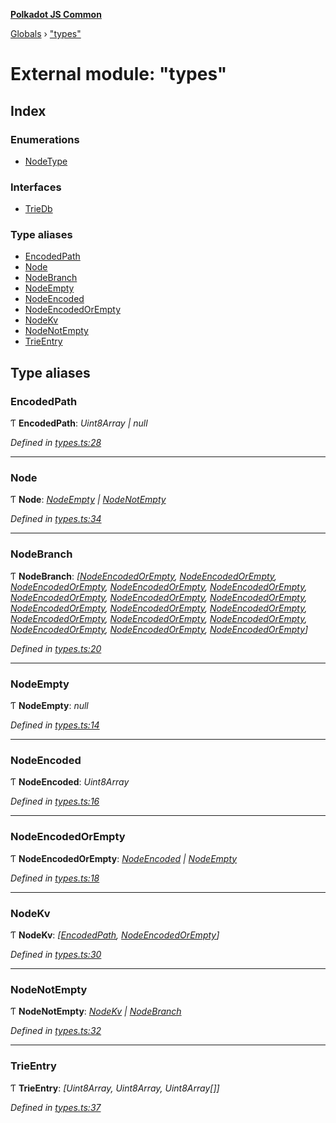 **[Polkadot JS Common](../README.md)**

[Globals](../globals.md) › ["types"](_types_.md)

# External module: "types"

## Index

### Enumerations

* [NodeType](../enums/_types_.nodetype.md)

### Interfaces

* [TrieDb](../interfaces/_types_.triedb.md)

### Type aliases

* [EncodedPath](_types_.md#encodedpath)
* [Node](_types_.md#node)
* [NodeBranch](_types_.md#nodebranch)
* [NodeEmpty](_types_.md#nodeempty)
* [NodeEncoded](_types_.md#nodeencoded)
* [NodeEncodedOrEmpty](_types_.md#nodeencodedorempty)
* [NodeKv](_types_.md#nodekv)
* [NodeNotEmpty](_types_.md#nodenotempty)
* [TrieEntry](_types_.md#trieentry)

## Type aliases

###  EncodedPath

Ƭ **EncodedPath**: *Uint8Array | null*

*Defined in [types.ts:28](https://github.com/polkadot-js/common/blob/dc55f21/packages/trie-db/src/types.ts#L28)*

___

###  Node

Ƭ **Node**: *[NodeEmpty](_types_.md#nodeempty) | [NodeNotEmpty](_types_.md#nodenotempty)*

*Defined in [types.ts:34](https://github.com/polkadot-js/common/blob/dc55f21/packages/trie-db/src/types.ts#L34)*

___

###  NodeBranch

Ƭ **NodeBranch**: *[[NodeEncodedOrEmpty](_types_.md#nodeencodedorempty), [NodeEncodedOrEmpty](_types_.md#nodeencodedorempty), [NodeEncodedOrEmpty](_types_.md#nodeencodedorempty), [NodeEncodedOrEmpty](_types_.md#nodeencodedorempty), [NodeEncodedOrEmpty](_types_.md#nodeencodedorempty), [NodeEncodedOrEmpty](_types_.md#nodeencodedorempty), [NodeEncodedOrEmpty](_types_.md#nodeencodedorempty), [NodeEncodedOrEmpty](_types_.md#nodeencodedorempty), [NodeEncodedOrEmpty](_types_.md#nodeencodedorempty), [NodeEncodedOrEmpty](_types_.md#nodeencodedorempty), [NodeEncodedOrEmpty](_types_.md#nodeencodedorempty), [NodeEncodedOrEmpty](_types_.md#nodeencodedorempty), [NodeEncodedOrEmpty](_types_.md#nodeencodedorempty), [NodeEncodedOrEmpty](_types_.md#nodeencodedorempty), [NodeEncodedOrEmpty](_types_.md#nodeencodedorempty), [NodeEncodedOrEmpty](_types_.md#nodeencodedorempty), [NodeEncodedOrEmpty](_types_.md#nodeencodedorempty)]*

*Defined in [types.ts:20](https://github.com/polkadot-js/common/blob/dc55f21/packages/trie-db/src/types.ts#L20)*

___

###  NodeEmpty

Ƭ **NodeEmpty**: *null*

*Defined in [types.ts:14](https://github.com/polkadot-js/common/blob/dc55f21/packages/trie-db/src/types.ts#L14)*

___

###  NodeEncoded

Ƭ **NodeEncoded**: *Uint8Array*

*Defined in [types.ts:16](https://github.com/polkadot-js/common/blob/dc55f21/packages/trie-db/src/types.ts#L16)*

___

###  NodeEncodedOrEmpty

Ƭ **NodeEncodedOrEmpty**: *[NodeEncoded](_types_.md#nodeencoded) | [NodeEmpty](_types_.md#nodeempty)*

*Defined in [types.ts:18](https://github.com/polkadot-js/common/blob/dc55f21/packages/trie-db/src/types.ts#L18)*

___

###  NodeKv

Ƭ **NodeKv**: *[[EncodedPath](_types_.md#encodedpath), [NodeEncodedOrEmpty](_types_.md#nodeencodedorempty)]*

*Defined in [types.ts:30](https://github.com/polkadot-js/common/blob/dc55f21/packages/trie-db/src/types.ts#L30)*

___

###  NodeNotEmpty

Ƭ **NodeNotEmpty**: *[NodeKv](_types_.md#nodekv) | [NodeBranch](_types_.md#nodebranch)*

*Defined in [types.ts:32](https://github.com/polkadot-js/common/blob/dc55f21/packages/trie-db/src/types.ts#L32)*

___

###  TrieEntry

Ƭ **TrieEntry**: *[Uint8Array, Uint8Array, Uint8Array[]]*

*Defined in [types.ts:37](https://github.com/polkadot-js/common/blob/dc55f21/packages/trie-db/src/types.ts#L37)*